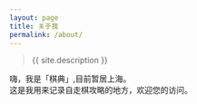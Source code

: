 ```yaml
---
layout: page
title: 关于我
permalink: /about/
---
```


>{{ site.description }}  

嗨，我是「棋典」,目前暂居上海。  
这是我用来记录自走棋攻略的地方，欢迎您的访问。